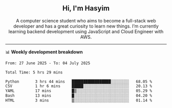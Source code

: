 <h2 align="center">Hi, I'm Hasyim</h2>

<p align="center">A computer science student who aims to become a full-stack web developer and has a great curiosity to learn new things. I’m currently learning backend development using JavaScript and Cloud Engineer with AWS.</p>

---

📊 **Weekly development breakdown**

<!--START_SECTION:waka-->

```txt
From: 27 June 2025 - To: 04 July 2025

Total Time: 5 hrs 29 mins

Python       3 hrs 44 mins   █████████████████░░░░░░░░   68.05 %
CSV          1 hr 6 mins     █████░░░░░░░░░░░░░░░░░░░░   20.13 %
YAML         17 mins         █▒░░░░░░░░░░░░░░░░░░░░░░░   05.29 %
Bash         13 mins         █░░░░░░░░░░░░░░░░░░░░░░░░   04.20 %
HTML         3 mins          ▒░░░░░░░░░░░░░░░░░░░░░░░░   01.14 %
```

<!--END_SECTION:waka-->

<!-- - You can reach me on **hasyim11c@gmail.com** -->
